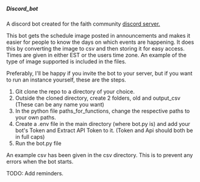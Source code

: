 ##### Discord_bot

A discord bot created for the faith community [discord server.](https://discord.gg/2JVQNmJR8y) 

This bot gets the schedule image posted in announcements and makes it easier for people to know the days on which events are happening. 
It does this by converting the image to csv and then storing it for easy access. 
Times are given in either EST or the users time zone. An example of the type of image supported is included in the files. 

Preferably, I'll be happy if you invite the bot to your server, but if you want to run an instance yourself, these are the steps.

1. Git clone the repo to a directory of your choice.
1. Outside the cloned directory, create 2 folders, old and output_csv (These can be any name you want)
1. In the python file paths_for_functions, change the respective paths to your own paths.
1. Create a .env file in the main directory (where bot.py is) and add your bot's Token and Extract API Token to it. 
   (Token and Api should both be in full caps)
1. Run the bot.py file

An example csv has been given in the csv directory. This is to prevent any errors when the bot starts. 


TODO: Add reminders.
